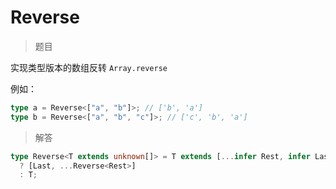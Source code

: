# Reverse

<BtnGroup 
	issue="https://tsch.js.org/3192/solutions"
	answer="https://github.com/type-challenges/type-challenges/issues/32080"
/>

> 题目

实现类型版本的数组反转 `Array.reverse`

例如：

```typescript
type a = Reverse<["a", "b"]>; // ['b', 'a']
type b = Reverse<["a", "b", "c"]>; // ['c', 'b', 'a']
```

> 解答

```ts
type Reverse<T extends unknown[]> = T extends [...infer Rest, infer Last]
  ? [Last, ...Reverse<Rest>]
  : T;
```
